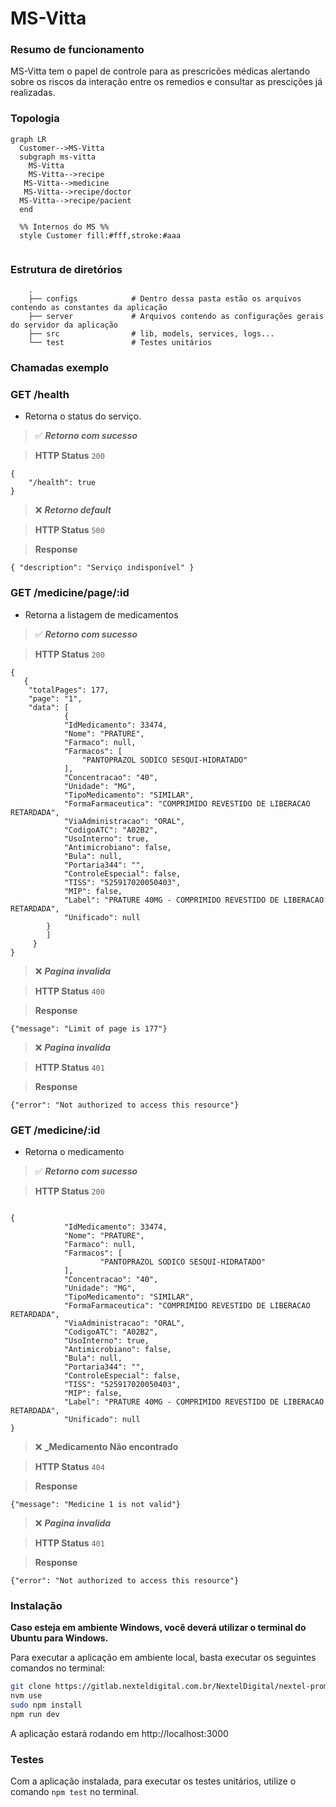 # MS-Vitta

### Resumo de funcionamento
MS-Vitta tem o papel de controle para as prescricões médicas alertando sobre os riscos da interação entre os remedios e consultar as prescições já realizadas.

### Topologia

```mermaid
graph LR
  Customer-->MS-Vitta
  subgraph ms-vitta
    MS-Vitta
    MS-Vitta-->recipe
   MS-Vitta-->medicine
   MS-Vitta-->recipe/doctor
  MS-Vitta-->recipe/pacient
  end

  %% Internos do MS %%
  style Customer fill:#fff,stroke:#aaa
 
```
### Estrutura de diretórios
```
    .
    ├── configs            # Dentro dessa pasta estão os arquivos contendo as constantes da aplicação
    ├── server             # Arquivos contendo as configurações gerais do servidor da aplicação
    ├── src                # lib, models, services, logs...
    └── test               # Testes unitários
```

### Chamadas exemplo

### **GET** /health
- Retorna o status do serviço.

>:white_check_mark: **_Retorno com sucesso_**

>**HTTP Status** `200`
```
{
    "/health": true
}
```

>:x: **_Retorno default_**

>**HTTP Status** `500`

>**Response**
```
{ "description": "Serviço indisponível" }
```

### **GET** /medicine/page/:id
- Retorna a listagem de medicamentos

>:white_check_mark: **_Retorno com sucesso_**

>**HTTP Status** `200`
```
{
   {
    "totalPages": 177,
    "page": "1",
    "data": [
			{
            "IdMedicamento": 33474,
            "Nome": "PRATURE",
            "Farmaco": null,
            "Farmacos": [
                "PANTOPRAZOL SODICO SESQUI-HIDRATADO"
            ],
            "Concentracao": "40",
            "Unidade": "MG",
            "TipoMedicamento": "SIMILAR",
            "FormaFarmaceutica": "COMPRIMIDO REVESTIDO DE LIBERACAO RETARDADA",
            "ViaAdministracao": "ORAL",
            "CodigoATC": "A02B2",
            "UsoInterno": true,
            "Antimicrobiano": false,
            "Bula": null,
            "Portaria344": "",
            "ControleEspecial": false,
            "TISS": "525917020050403",
            "MIP": false,
            "Label": "PRATURE 40MG - COMPRIMIDO REVESTIDO DE LIBERACAO RETARDADA",
            "Unificado": null
        }
		]
	 }
}
```

>:x: **_Pagina invalida_**

>**HTTP Status** `400`

>**Response**
```
{"message": "Limit of page is 177"}
```

>:x: **_Pagina invalida_**

>**HTTP Status** `401`

>**Response**
```
{"error": "Not authorized to access this resource"}
```


### **GET** /medicine/:id
- Retorna o medicamento

>:white_check_mark: **_Retorno com sucesso_**

>**HTTP Status** `200`
```

{
			"IdMedicamento": 33474,
			"Nome": "PRATURE",
			"Farmaco": null,
			"Farmacos": [
					"PANTOPRAZOL SODICO SESQUI-HIDRATADO"
			],
			"Concentracao": "40",
			"Unidade": "MG",
			"TipoMedicamento": "SIMILAR",
			"FormaFarmaceutica": "COMPRIMIDO REVESTIDO DE LIBERACAO RETARDADA",
			"ViaAdministracao": "ORAL",
			"CodigoATC": "A02B2",
			"UsoInterno": true,
			"Antimicrobiano": false,
			"Bula": null,
			"Portaria344": "",
			"ControleEspecial": false,
			"TISS": "525917020050403",
			"MIP": false,
			"Label": "PRATURE 40MG - COMPRIMIDO REVESTIDO DE LIBERACAO RETARDADA",
			"Unificado": null
}
```

>:x: **_Medicamento Não encontrado**

>**HTTP Status** `404`

>**Response**
```
{"message": "Medicine 1 is not valid"}
```

>:x: **_Pagina invalida_**

>**HTTP Status** `401`

>**Response**
```
{"error": "Not authorized to access this resource"}
```


### Instalação
**Caso esteja em ambiente Windows, você deverá utilizar o terminal do Ubuntu para Windows.**

Para executar a aplicação em ambiente local, basta executar os seguintes comandos no terminal: 
```bash
git clone https://gitlab.nexteldigital.com.br/NextelDigital/nextel-promotion .
nvm use
sudo npm install
npm run dev
```
A aplicação estará rodando em http://localhost:3000

### Testes
Com a aplicação instalada, para executar os testes unitários, utilize o comando `npm test` no terminal.
